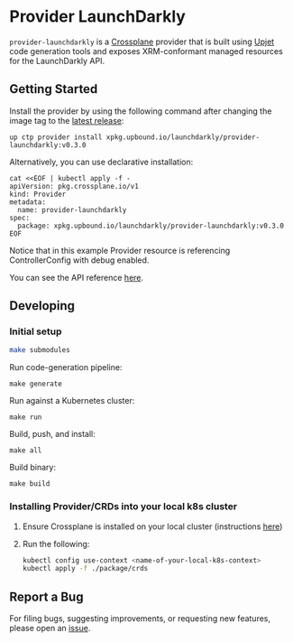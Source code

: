 # Provider LaunchDarkly

`provider-launchdarkly` is a [Crossplane](https://crossplane.io/) provider that
is built using [Upjet](https://github.com/crossplane/upjet) code
generation tools and exposes XRM-conformant managed resources for the
LaunchDarkly API.

## Getting Started

Install the provider by using the following command after changing the image tag
to the [latest release](https://marketplace.upbound.io/providers/launchdarkly/provider-launchdarkly):

<!-- x-release-please-start-version -->

```
up ctp provider install xpkg.upbound.io/launchdarkly/provider-launchdarkly:v0.3.0
```

<!-- x-release-please-end -->

Alternatively, you can use declarative installation:

<!-- x-release-please-start-version -->

```
cat <<EOF | kubectl apply -f -
apiVersion: pkg.crossplane.io/v1
kind: Provider
metadata:
  name: provider-launchdarkly
spec:
  package: xpkg.upbound.io/launchdarkly/provider-launchdarkly:v0.3.0
EOF
```

<!-- x-release-please-end -->

Notice that in this example Provider resource is referencing ControllerConfig with debug enabled.

You can see the API reference [here](https://doc.crds.dev/github.com/launchdarkly/crossplane-provider-launchdarkly).

## Developing

### Initial setup

```bash
make submodules
```

Run code-generation pipeline:

```console
make generate
```

Run against a Kubernetes cluster:

```console
make run
```

Build, push, and install:

```console
make all
```

Build binary:

```console
make build
```

### Installing Provider/CRDs into your local k8s cluster

1. Ensure Crossplane is installed on your local cluster (instructions [here](https://docs.crossplane.io/latest/software/install/))
2. Run the following:

   ```bash
   kubectl config use-context <name-of-your-local-k8s-context>
   kubectl apply -f ./package/crds
   ```

## Report a Bug

For filing bugs, suggesting improvements, or requesting new features, please
open an [issue](https://github.com/launchdarkly/crossplane-provider-launchdarkly/issues).
